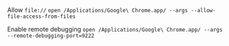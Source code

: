 Allow `file://`
`open /Applications/Google\ Chrome.app/ --args --allow-file-access-from-files`

Enable remote debugging
`open /Applications/Google\ Chrome.app/ --args --remote-debugging-port=9222`


